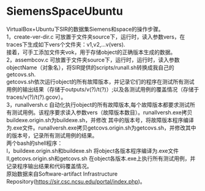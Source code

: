 # SiemensSpaceUbuntu
VirtualBox+Ubuntu下SIR的数据集Siemens和space的操作步骤。  
1，create-ver-dir.c 可放置于文件夹source下，运行时，读入参数vers，在traces下生成如下vers个文件夹：v1,v2,...v(vers).  
    接着，可手工添加文件夹vok，用于存储object的正确版本生成的数据。  
2，assembcov.c 可放置于文件夹source下，运行时，运行时，读入参数objectName（对象名），将SIR提供的scripts/runall.sh转换成我自己的getcovs.sh.  
   getcovs.sh依次运行object的所有故障版本，并记录它们的程序在测试所有测试用例的输出结果（存储于outputs/v(?)/t(?)）;以及各测试用例的覆盖情况（存储于traces/v(?)/t(?).gcov）。  
3，runallversh.c 自动化执行object的所有故障版本,每个故障版本都要求测试所有测试用例。该程序要求读入参数vers（故障版本数目）。runallversh.exe拷贝buildexe.origin.sh为buildexe.sh，并修改    其中的版本号，将故障版本程序编译为.exe文件。runallversh.exe拷贝getcovs.origin.sh为getcovs.sh，并修改其中的版本号，记录所有测试用例的结果。  
两个bash的shell程序：  
I，buildexe.origin.sh和buildexe.sh 将object各版本程序编译为.exe文件  
II,getcovs.origin.sh和getcovs.sh   在object各版本.exe上执行所有测试用例，并记录程序输出结果和代码覆盖情况。  
原始数据来自Software-artifact Infrastructure Repository(https://sir.csc.ncsu.edu/portal/index.php)。
